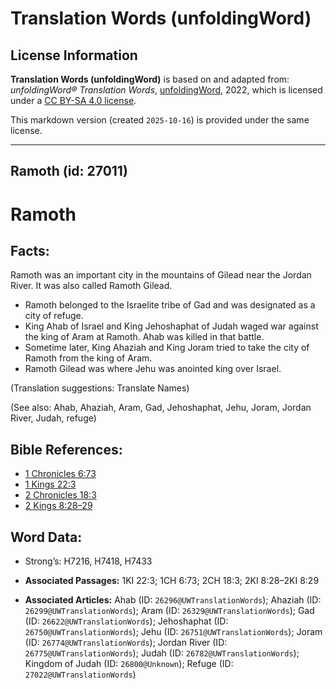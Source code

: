 # Translation Words (unfoldingWord)

## License Information

**Translation Words (unfoldingWord)** is based on and adapted from: _unfoldingWord® Translation Words_, [unfoldingWord](https://unfoldingword.org/utw), 2022, which is licensed under a [CC BY-SA 4.0 license](https://creativecommons.org/licenses/by-sa/4.0/legalcode.en).

This markdown version (created `2025-10-16`) is provided under the same license.



--------------------------------

## Ramoth (id: 27011)

Ramoth
======

Facts:
------

Ramoth was an important city in the mountains of Gilead near the Jordan River. It was also called Ramoth Gilead.

* Ramoth belonged to the Israelite tribe of Gad and was designated as a city of refuge.
* King Ahab of Israel and King Jehoshaphat of Judah waged war against the king of Aram at Ramoth. Ahab was killed in that battle.
* Sometime later, King Ahaziah and King Joram tried to take the city of Ramoth from the king of Aram.
* Ramoth Gilead was where Jehu was anointed king over Israel.

(Translation suggestions: Translate Names)

(See also: Ahab, Ahaziah, Aram, Gad, Jehoshaphat, Jehu, Joram, Jordan River, Judah, refuge)

Bible References:
-----------------

* [1 Chronicles 6:73](https://ref.ly/1Chr6:73)
* [1 Kings 22:3](https://ref.ly/1Kgs22:3)
* [2 Chronicles 18:3](https://ref.ly/2Chr18:3)
* [2 Kings 8:28–29](https://ref.ly/2Kgs8:28-2Kgs8:29)

Word Data:
----------

* Strong’s: H7216, H7418, H7433

* **Associated Passages:** 1KI 22:3; 1CH 6:73; 2CH 18:3; 2KI 8:28–2KI 8:29
* **Associated Articles:** Ahab (ID: `26296@UWTranslationWords`); Ahaziah (ID: `26299@UWTranslationWords`); Aram (ID: `26329@UWTranslationWords`); Gad (ID: `26622@UWTranslationWords`); Jehoshaphat (ID: `26750@UWTranslationWords`); Jehu (ID: `26751@UWTranslationWords`); Joram (ID: `26774@UWTranslationWords`); Jordan River (ID: `26775@UWTranslationWords`); Judah (ID: `26782@UWTranslationWords`); Kingdom of Judah (ID: `26800@Unknown`); Refuge (ID: `27022@UWTranslationWords`)

